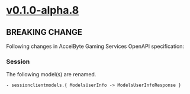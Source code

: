 # [v0.1.0-alpha.8]

## BREAKING CHANGE

Following changes in AccelByte Gaming Services OpenAPI specification:

### Session

The following model(s) are renamed.

```
- sessionclientmodels.{ ModelsUserInfo -> ModelsUserInfoResponse }
```

[v0.1.0-alpha.8]: https://github.com/AccelByte/accelbyte-go-modular-sdk/compare/session-sdk/v0.1.0-alpha.7..v0.1.0-alpha.8